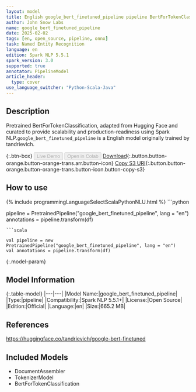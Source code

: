 ```yaml
---
layout: model
title: English google_bert_finetuned_pipeline pipeline BertForTokenClassification from tandrievich
author: John Snow Labs
name: google_bert_finetuned_pipeline
date: 2025-02-02
tags: [en, open_source, pipeline, onnx]
task: Named Entity Recognition
language: en
edition: Spark NLP 5.5.1
spark_version: 3.0
supported: true
annotator: PipelineModel
article_header:
  type: cover
use_language_switcher: "Python-Scala-Java"
---
```


## Description

Pretrained BertForTokenClassification, adapted from Hugging Face and curated to provide scalability and production-readiness using Spark NLP.`google_bert_finetuned_pipeline` is a English model originally trained by tandrievich.

{:.btn-box}
<button class="button button-orange" disabled>Live Demo</button>
<button class="button button-orange" disabled>Open in Colab</button>
[Download](https://s3.amazonaws.com/auxdata.johnsnowlabs.com/public/models/google_bert_finetuned_pipeline_en_5.5.1_3.0_1738530273544.zip){:.button.button-orange.button-orange-trans.arr.button-icon}
[Copy S3 URI](s3://auxdata.johnsnowlabs.com/public/models/google_bert_finetuned_pipeline_en_5.5.1_3.0_1738530273544.zip){:.button.button-orange.button-orange-trans.button-icon.button-copy-s3}

## How to use



<div class="tabs-box" markdown="1">
{% include programmingLanguageSelectScalaPythonNLU.html %}
```python

pipeline = PretrainedPipeline("google_bert_finetuned_pipeline", lang = "en")
annotations =  pipeline.transform(df)   

```
```scala

val pipeline = new PretrainedPipeline("google_bert_finetuned_pipeline", lang = "en")
val annotations = pipeline.transform(df)

```
</div>

{:.model-param}
## Model Information

{:.table-model}
|---|---|
|Model Name:|google_bert_finetuned_pipeline|
|Type:|pipeline|
|Compatibility:|Spark NLP 5.5.1+|
|License:|Open Source|
|Edition:|Official|
|Language:|en|
|Size:|665.2 MB|

## References

https://huggingface.co/tandrievich/google-bert-finetuned

## Included Models

- DocumentAssembler
- TokenizerModel
- BertForTokenClassification